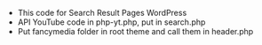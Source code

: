 - This code for Search Result Pages WordPress
- API YouTube code in php-yt.php, put in search.php
- Put fancymedia folder in root theme and call them in header.php

<script type="text/javascript" src="<?php bloginfo( 'template_url' ); ?>/fancymedia/jquery-1.8.0.min.js"></script>
<script type="text/javascript" src="<?php bloginfo( 'template_url' ); ?>/fancymedia/jquery.fancybox.pack.js"></script>
<script type="text/javascript" src="<?php bloginfo( 'template_url' ); ?>/fancymedia/jquery.fancybox-media.js"></script>
<link rel="stylesheet" type="text/css" href="<?php bloginfo( 'template_url' ); ?>/fancymedia/jquery.fancybox.css" media="screen" />
<script type="text/javascript" src="<?php bloginfo( 'template_url' ); ?>/fancymedia/fb.setting.js"></script>